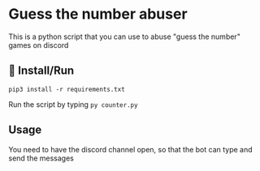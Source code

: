 # Guess the number abuser

This is a python script that you can use to abuse "guess the number" games on discord

## 📝 Install/Run

``pip3 install -r requirements.txt``

Run the script by typing ``py counter.py``

## Usage
You need to have the discord channel open, so that the bot can type and send the messages

